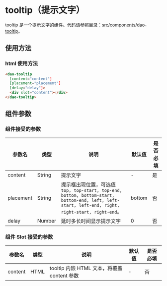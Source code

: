 # tooltip（提示文字）

tooltip 是一个提示文字的组件。代码请参照目录：[src/components/dao-tooltip](../src/components/dao-tooltip)。

## 使用方法

### html 使用方法

```html
<dao-tooltip
  [content="content"]
  [placement="placement"]
  [delay="delay"]>
  <div slot="content"></div>
</dao-tooltip>
```

## 组件参数

### 组件接受的参数

|参数名|类型|说明|默认值|是否必填|
|-----|---|----|----|---|
| content | String | 提示文字 |-|是|
| placement | String | 提示框出现位置，可选值 ```top, top-start, top-end, bottom, bottom-start, bottom-end, left, left-start, left-end, right, right-start, right-end```。 |bottom|否|
| delay | Number | 延时多长时间显示提示文字 |0|否|

### 组件 Slot 接受的参数

|参数名|类型|说明|默认值|是否必填|
|-----|---|----|----|---|
| content | HTML | tooltip 内嵌 HTML 文本，将覆盖 content 参数 |-|否|
